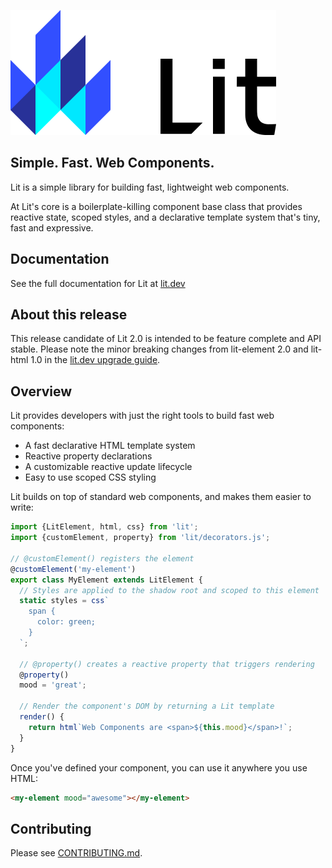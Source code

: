![Lit](./logo.png)

## Simple. Fast. Web Components.

Lit is a simple library for building fast, lightweight web components.

At Lit's core is a boilerplate-killing component base class that provides reactive state, scoped styles, and a declarative template system that's tiny, fast and expressive.

## Documentation

See the full documentation for Lit at [lit.dev](https://lit.dev)

## About this release

This release candidate of Lit 2.0 is intended to be feature complete and API stable. Please note the minor breaking changes from lit-element 2.0 and lit-html 1.0 in the [lit.dev upgrade guide](https://lit-dev-5ftespv5na-uc.a.run.app/docs/releases/upgrade/).

## Overview

Lit provides developers with just the right tools to build fast web components:

- A fast declarative HTML template system
- Reactive property declarations
- A customizable reactive update lifecycle
- Easy to use scoped CSS styling

Lit builds on top of standard web components, and makes them easier to write:

```ts
import {LitElement, html, css} from 'lit';
import {customElement, property} from 'lit/decorators.js';

// @customElement() registers the element
@customElement('my-element')
export class MyElement extends LitElement {
  // Styles are applied to the shadow root and scoped to this element
  static styles = css`
    span {
      color: green;
    }
  `;

  // @property() creates a reactive property that triggers rendering
  @property()
  mood = 'great';

  // Render the component's DOM by returning a Lit template
  render() {
    return html`Web Components are <span>${this.mood}</span>!`;
  }
}
```

Once you've defined your component, you can use it anywhere you use HTML:

```html
<my-element mood="awesome"></my-element>
```

## Contributing

Please see [CONTRIBUTING.md](./CONTRIBUTING.md).
